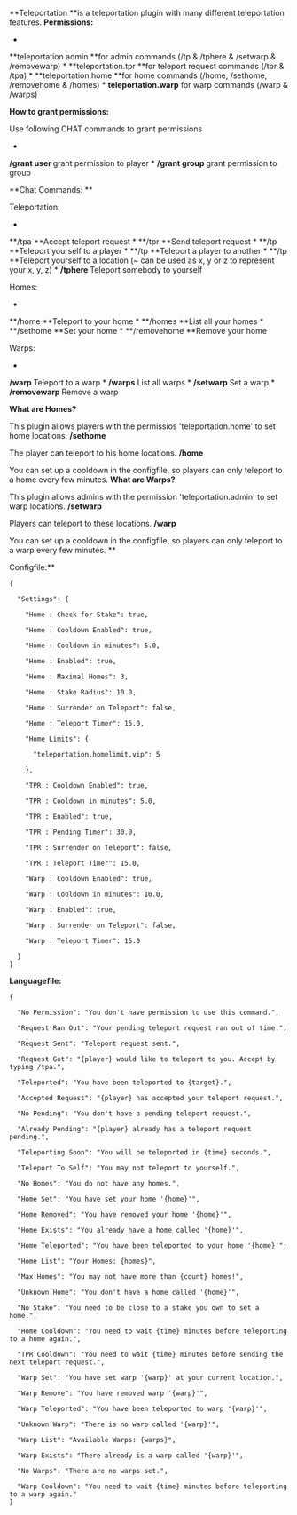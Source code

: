 **Teleportation **is a teleportation plugin with many different teleportation features.
**Permissions:**


* 
**teleportation.admin **for admin commands (/tp & /tphere & /setwarp & /removewarp)
* 
**teleportation.tpr **for teleport request commands (/tpr & /tpa)
* 
**teleportation.home **for home commands (/home, /sethome, /removehome & /homes)
* 
**teleportation.warp** for warp commands (/warp & /warps)


**How to grant permissions:**

Use following CHAT commands to grant permissions


* 
**/grant user <player> <permission>** grant permission to player
* 
**/grant group <group> <permission>** grant permission to group


**Chat Commands:
**

Teleportation:


* 
**/tpa **Accept teleport request
* 
**/tpr <player> **Send teleport request
* 
**/tp <player> **Teleport yourself to a player
* 
**/tp <player> <player> **Teleport a player to another
* 
**/tp <x> <y> <z> **Teleport yourself to a location (~ can be used as x, y or z to represent your x, y, z)
* 
**/tphere <player>** Teleport somebody to yourself

Homes:


* 
**/home <home> **Teleport to your home
* 
**/homes **List all your homes
* 
**/sethome <home> **Set your home
* 
**/removehome <home> **Remove your home

Warps:


* 
**/warp <warp>** Teleport to a warp
* 
**/warps** List all warps
* 
**/setwarp <warp>** Set a warp
* 
**/removewarp <warp>** Remove a warp


**What are Homes?**

This plugin allows players with the permissios 'teleportation.home' to set home locations. **/sethome <home>**

The player can teleport to his home locations. **/home <home>**

You can set up a cooldown in the configfile, so players can only teleport to a home every few minutes.
**What are Warps?**

This plugin allows admins with the permission 'teleportation.admin' to set warp locations. **/setwarp <warp>**

Players can teleport to these locations. **/warp <warp>**

You can set up a cooldown in the configfile, so players can only teleport to a warp every few minutes.
**

Configfile:**

````
{

  "Settings": {

    "Home : Check for Stake": true,

    "Home : Cooldown Enabled": true,

    "Home : Cooldown in minutes": 5.0,

    "Home : Enabled": true,

    "Home : Maximal Homes": 3,

    "Home : Stake Radius": 10.0,

    "Home : Surrender on Teleport": false,

    "Home : Teleport Timer": 15.0,

    "Home Limits": {

      "teleportation.homelimit.vip": 5

    },

    "TPR : Cooldown Enabled": true,

    "TPR : Cooldown in minutes": 5.0,

    "TPR : Enabled": true,

    "TPR : Pending Timer": 30.0,

    "TPR : Surrender on Teleport": false,

    "TPR : Teleport Timer": 15.0,

    "Warp : Cooldown Enabled": true,

    "Warp : Cooldown in minutes": 10.0,

    "Warp : Enabled": true,

    "Warp : Surrender on Teleport": false,

    "Warp : Teleport Timer": 15.0

  }
}
````


**Languagefile:**

````
{

  "No Permission": "You don't have permission to use this command.",

  "Request Ran Out": "Your pending teleport request ran out of time.",

  "Request Sent": "Teleport request sent.",

  "Request Got": "{player} would like to teleport to you. Accept by typing /tpa.",

  "Teleported": "You have been teleported to {target}.",

  "Accepted Request": "{player} has accepted your teleport request.",

  "No Pending": "You don't have a pending teleport request.",

  "Already Pending": "{player} already has a teleport request pending.",

  "Teleporting Soon": "You will be teleported in {time} seconds.",

  "Teleport To Self": "You may not teleport to yourself.",

  "No Homes": "You do not have any homes.",

  "Home Set": "You have set your home '{home}'",

  "Home Removed": "You have removed your home '{home}'",

  "Home Exists": "You already have a home called '{home}'",

  "Home Teleported": "You have been teleported to your home '{home}'",

  "Home List": "Your Homes: {homes}",

  "Max Homes": "You may not have more than {count} homes!",

  "Unknown Home": "You don't have a home called '{home}'",

  "No Stake": "You need to be close to a stake you own to set a home.",

  "Home Cooldown": "You need to wait {time} minutes before teleporting to a home again.",

  "TPR Cooldown": "You need to wait {time} minutes before sending the next teleport request.",

  "Warp Set": "You have set warp '{warp}' at your current location.",

  "Warp Remove": "You have removed warp '{warp}'",

  "Warp Teleported": "You have been teleported to warp '{warp}'",

  "Unknown Warp": "There is no warp called '{warp}'",

  "Warp List": "Available Warps: {warps}",

  "Warp Exists": "There already is a warp called '{warp}'",

  "No Warps": "There are no warps set.",

  "Warp Cooldown": "You need to wait {time} minutes before teleporting to a warp again."
}
````